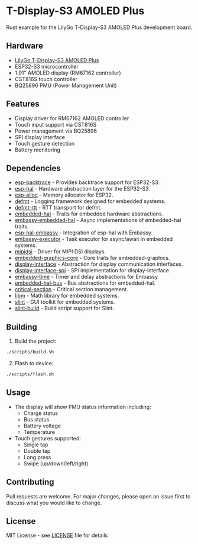 # T-Display-S3 AMOLED Plus

Rust example for the LilyGo T-Display-S3 AMOLED Plus development board.

## Hardware

- [LilyGo T-Display-S3 AMOLED Plus](https://lilygo.cc/products/t-display-s3-amoled-plus)
- ESP32-S3 microcontroller
- 1.91" AMOLED display (RM67162 controller)
- CST816S touch controller
- BQ25896 PMU (Power Management Unit)

## Features

- Display driver for RM67162 AMOLED controller
- Touch input support via CST816S
- Power management via BQ25896
- SPI display interface
- Touch gesture detection
- Battery monitoring

## Dependencies

- [esp-backtrace](https://crates.io/crates/esp-backtrace) - Provides backtrace support for ESP32-S3.
- [esp-hal](https://crates.io/crates/esp-hal) - Hardware abstraction layer for the ESP32-S3.
- [esp-alloc](https://crates.io/crates/esp-alloc) - Memory allocator for ESP32.
- [defmt](https://crates.io/crates/defmt) - Logging framework designed for embedded systems.
- [defmt-rtt](https://crates.io/crates/defmt-rtt) - RTT transport for defmt.
- [embedded-hal](https://crates.io/crates/embedded-hal) - Traits for embedded hardware abstractions.
- [embassy-embedded-hal](https://crates.io/crates/embassy-embedded-hal) - Async implementations of embedded-hal traits.
- [esp-hal-embassy](https://crates.io/crates/esp-hal-embassy) - Integration of esp-hal with Embassy.
- [embassy-executor](https://crates.io/crates/embassy-executor) - Task executor for async/await in embedded systems.
- [mipidsi](https://crates.io/crates/mipidsi) - Driver for MIPI DSI displays.
- [embedded-graphics-core](https://crates.io/crates/embedded-graphics-core) - Core traits for embedded-graphics.
- [display-interface](https://crates.io/crates/display-interface) - Abstraction for display communication interfaces.
- [display-interface-spi](https://crates.io/crates/display-interface-spi) - SPI implementation for display-interface.
- [embassy-time](https://crates.io/crates/embassy-time) - Timer and delay abstractions for Embassy.
- [embedded-hal-bus](https://crates.io/crates/embedded-hal-bus) - Bus abstractions for embedded-hal.
- [critical-section](https://crates.io/crates/critical-section) - Critical section management.
- [libm](https://crates.io/crates/libm) - Math library for embedded systems.
- [slint](https://crates.io/crates/slint) - GUI toolkit for embedded systems.
- [slint-build](https://crates.io/crates/slint-build) - Build script support for Slint.

## Building

1. Build the project:
```bash
./scripts/build.sh
```

2. Flash to device:
```bash
./scripts/flash.sh
```

## Usage

- The display will show PMU status information including:
  - Charge status
  - Bus status  
  - Battery voltage
  - Temperature
- Touch gestures supported:
  - Single tap
  - Double tap
  - Long press
  - Swipe (up/down/left/right)

## Contributing

Pull requests are welcome. For major changes, please open an issue first to discuss what you would like to change.

## License

MIT License - see [LICENSE](./LICENSE) file for details
